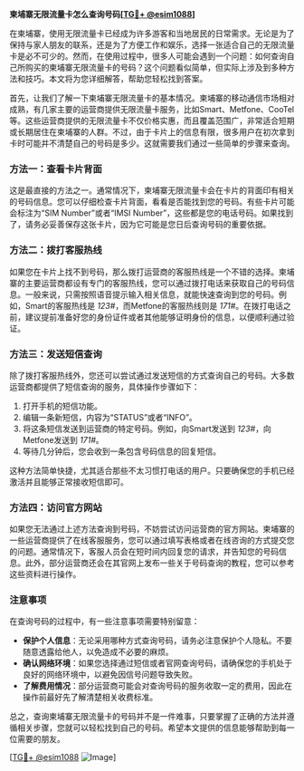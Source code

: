**柬埔寨无限流量卡怎么查询号码[[TG💪+ @esim1088](https://t.me/s/esim1088)]**

在柬埔寨，使用无限流量卡已经成为许多游客和当地居民的日常需求。无论是为了保持与家人朋友的联系，还是为了方便工作和娱乐，选择一张适合自己的无限流量卡是必不可少的。然而，在使用过程中，很多人可能会遇到一个问题：如何查询自己所购买的柬埔寨无限流量卡的号码？这个问题看似简单，但实际上涉及到多种方法和技巧。本文将为您详细解答，帮助您轻松找到答案。

首先，让我们了解一下柬埔寨无限流量卡的基本情况。柬埔寨的移动通信市场相对成熟，有几家主要的运营商提供无限流量卡服务，比如Smart、Metfone、CooTel等。这些运营商提供的无限流量卡不仅价格实惠，而且覆盖范围广，非常适合短期或长期居住在柬埔寨的人群。不过，由于卡片上的信息有限，很多用户在初次拿到卡时可能并不清楚自己的号码是多少。这就需要我们通过一些简单的步骤来查询。

### 方法一：查看卡片背面

这是最直接的方法之一。通常情况下，柬埔寨无限流量卡会在卡片的背面印有相关的号码信息。您可以仔细检查卡片背面，看看是否能找到您的号码。有些卡片可能会标注为“SIM Number”或者“IMSI Number”，这些都是您的电话号码。如果找到了，请务必妥善保存这张卡片，因为它可能是您日后查询号码的重要依据。

### 方法二：拨打客服热线

如果您在卡片上找不到号码，那么拨打运营商的客服热线是一个不错的选择。柬埔寨的主要运营商都设有专门的客服热线，您可以通过拨打电话来获取自己的号码信息。一般来说，只需按照语音提示输入相关信息，就能快速查询到您的号码。例如，Smart的客服热线是 *123#*，而Metfone的客服热线则是 *171#*。在拨打电话之前，建议提前准备好您的身份证件或者其他能够证明身份的信息，以便顺利通过验证。

### 方法三：发送短信查询

除了拨打客服热线外，您还可以尝试通过发送短信的方式查询自己的号码。大多数运营商都提供了短信查询的服务，具体操作步骤如下：

1. 打开手机的短信功能。
2. 编辑一条新短信，内容为“STATUS”或者“INFO”。
3. 将这条短信发送到运营商的特定号码。例如，向Smart发送到 *123#*，向Metfone发送到 *171#*。
4. 等待几分钟后，您会收到一条包含号码信息的回复短信。

这种方法简单快捷，尤其适合那些不太习惯打电话的用户。只要确保您的手机已经激活并且能够正常接收短信即可。

### 方法四：访问官方网站

如果您无法通过上述方法查询到号码，不妨尝试访问运营商的官方网站。柬埔寨的一些运营商提供了在线客服服务，您可以通过填写表格或者在线咨询的方式提交您的问题。通常情况下，客服人员会在短时间内回复您的请求，并告知您的号码信息。此外，部分运营商还会在其官网上发布一些关于号码查询的教程，您可以参考这些资料进行操作。

### 注意事项

在查询号码的过程中，有一些注意事项需要特别留意：

- **保护个人信息**：无论采用哪种方式查询号码，请务必注意保护个人隐私。不要随意透露给他人，以免造成不必要的麻烦。
- **确认网络环境**：如果您选择通过短信或者官网查询号码，请确保您的手机处于良好的网络环境中，以避免因信号问题导致失败。
- **了解费用情况**：部分运营商可能会对查询号码的服务收取一定的费用，因此在操作前最好先了解清楚相关收费标准。

总之，查询柬埔寨无限流量卡的号码并不是一件难事，只要掌握了正确的方法并遵循相关步骤，您就可以轻松找到自己的号码。希望本文提供的信息能够帮助到每一位需要的朋友。

[[TG💪+ @esim1088](https://t.me/s/esim1088) ![Image](https://i.postimg.cc/4NQfJmqS/Snipaste-2025-05-13-00-14-12.png)]